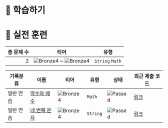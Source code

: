 # 📖 학습하기

# 🥇 실전 훈련
|총 문제 수|티어|유형|
|---:|---|---|
|2|![Bronze4][b4] ~ ![Bronze4][b4]|`String` `Math`|

|기록분류|이름|티어|유형|상태|최근 제출 코드|
|---|---|---|---|---|---|
|일반 연습|[약수와 배수](https://www.codetree.ai/training-field/search/problems/divisor-and-multiple)|![Bronze4][b4]|`Math`|![Passed][passed]|[링크](https://github.com/ws19999/codetree-TILs/blob/main/240404/%EC%95%BD%EC%88%98%EC%99%80%20%EB%B0%B0%EC%88%98/divisor-and-multiple.py)|
|일반 연습|[네 번째 문자](https://www.codetree.ai/training-field/search/problems/4th-letter)|![Bronze4][b4]|`String`|![Passed][passed]|[링크](https://github.com/ws19999/codetree-TILs/blob/main/240404/%EB%84%A4%20%EB%B2%88%EC%A7%B8%20%EB%AC%B8%EC%9E%90/4th-letter.py)|










[b5]: https://img.shields.io/badge/Bronze_5-%235D3E31.svg
[b4]: https://img.shields.io/badge/Bronze_4-%235D3E31.svg
[b3]: https://img.shields.io/badge/Bronze_3-%235D3E31.svg
[b2]: https://img.shields.io/badge/Bronze_2-%235D3E31.svg
[b1]: https://img.shields.io/badge/Bronze_1-%235D3E31.svg
[s5]: https://img.shields.io/badge/Silver_5-%23394960.svg
[s4]: https://img.shields.io/badge/Silver_4-%23394960.svg
[s3]: https://img.shields.io/badge/Silver_3-%23394960.svg
[s2]: https://img.shields.io/badge/Silver_2-%23394960.svg
[s1]: https://img.shields.io/badge/Silver_1-%23394960.svg
[g5]: https://img.shields.io/badge/Gold_5-%23FFC433.svg
[g4]: https://img.shields.io/badge/Gold_4-%23FFC433.svg
[g3]: https://img.shields.io/badge/Gold_3-%23FFC433.svg
[g2]: https://img.shields.io/badge/Gold_2-%23FFC433.svg
[g1]: https://img.shields.io/badge/Gold_1-%23FFC433.svg
[p5]: https://img.shields.io/badge/Platinum_5-%2376DDD8.svg
[p4]: https://img.shields.io/badge/Platinum_4-%2376DDD8.svg
[p3]: https://img.shields.io/badge/Platinum_3-%2376DDD8.svg
[p2]: https://img.shields.io/badge/Platinum_2-%2376DDD8.svg
[p1]: https://img.shields.io/badge/Platinum_1-%2376DDD8.svg
[passed]: https://img.shields.io/badge/Passed-%23009D27.svg
[failed]: https://img.shields.io/badge/Failed-%23D24D57.svg
[easy]: https://img.shields.io/badge/쉬움-%235cb85c.svg?for-the-badge
[medium]: https://img.shields.io/badge/보통-%23FFC433.svg?for-the-badge
[hard]: https://img.shields.io/badge/어려움-%23D24D57.svg?for-the-badge